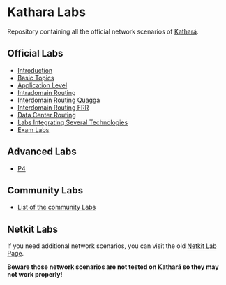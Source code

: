 # Kathara Labs

Repository containing all the official network scenarios of [Kathará](https://github.com/KatharaFramework/Kathara).

## Official Labs
* [Introduction](https://github.com/KatharaFramework/Kathara-Labs/blob/master/001-kathara-introduction.pdf)
* [Basic Topics](https://github.com/KatharaFramework/Kathara-Labs/tree/master/Basic%20Topics)
* [Application Level](https://github.com/KatharaFramework/Kathara-Labs/tree/master/Application%20Level)
* [Intradomain Routing](https://github.com/KatharaFramework/Kathara-Labs/tree/master/Intradomain%20Routing)
* [Interdomain Routing Quagga](https://github.com/KatharaFramework/Kathara-Labs/tree/master/Interdomain%20Routing)
* [Interdomain Routing FRR](https://github.com/KatharaFramework/Kathara-Labs/tree/master/Interdomain%20Routing%20FRR)
* [Data Center Routing](https://github.com/KatharaFramework/Kathara-Labs/tree/master/Data%20Center%20Routing)
* [Labs Integrating Several Technologies](https://github.com/KatharaFramework/Kathara-Labs/tree/master/Labs%20Integrating%20Several%20Technologies)
* [Exam Labs](https://github.com/KatharaFramework/Kathara-Labs/tree/master/Exam%20Labs)

## Advanced Labs
* [P4](https://github.com/KatharaFramework/Kathara-Labs/tree/master/P4)

## Community Labs
* [List of the community Labs](https://github.com/KatharaFramework/Kathara-Labs/wiki/Community-Labs)

## Netkit Labs

If you need additional network scenarios, you can visit the old [Netkit Lab Page](https://www.netkit.org/exams.html). 

**Beware those network scenarios are not tested on Kathará so they may not work properly!**
